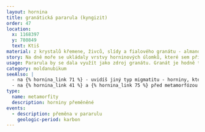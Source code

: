 ```yaml
---
layout: hornina
title: granátická pararula (kyngizit)
order: 47
location: 
  x: 1168397
  y: 780849
  text: Ktiš
material: z krystalů křemene, živců, slídy a fialového granátu - almandinu
story: Na dně moře se ukládaly vrstvy horninových úlomků, které sem přinášely řeky.  Jejich stlačením a stmelením vzniklo souvrství břidlic a drob. Později, při variském vrásnění byly sedimenty zatlačeny hluboko pod povrch Země, kde je velký tlak a vysoká teplota. Jak teplota a tlak rostly, začaly postupně růst krystaly slíd a dalších minerálů. Při největším stlačení a zahřátí začaly v hornině růst granáty a křemen a živce se začaly tavit - z pararuly začal vznikat migmatit.
usage: Pararula by se dala využít jako zdroj granátu. Granát je hodně tvrdý, a proto se používá jako abrazivum při výrobě brusných materiálů nebo při řezání vodním paprskem. Je také hodně těžký - toho se využívá při čištění vody. V pískovém filtru se kombinují malá zrnka těžkého granýátu a větší zrnka lehčího křemene. Když se takový filtr čistí proudem vody, vžy se znovu uspořádá tak, že drobné granáty leží vespod a větší zrna křemene nahoře. Voda proteče nedříve hrubším křemenem, který zachytí větší nečistoty, a pak drobnějším granátem, který zachytí jemnější znečištění. Granáty se také brousí jako drahé kameny. Více než fialový almandin se u nás ale využívá tmavočervený pyrop - český granát- 
category: moldanubikum
seeAlso: |
  - na {% hornina_link 71 %} - uvidíš jiný typ migmatitu - horniny, která také prodělala částečné natavení
  - na {% hornina_link 41 %} a {% hornina_link 75 %} před metamorfózou jsem mohl vypadat podobně
type:
  name: metamorfity
  description: horniny přeměněné
events:
  - description: přeměna v pararulu
    geologic-period: karbon
---
```


